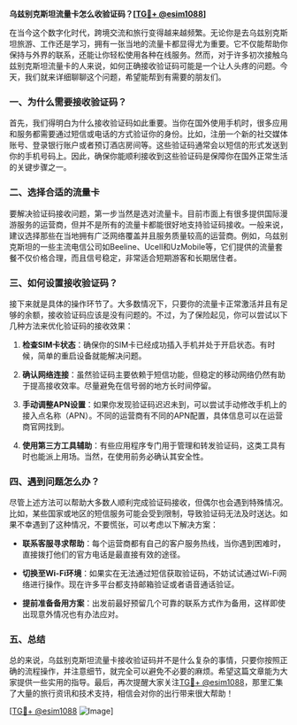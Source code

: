 **乌兹别克斯坦流量卡怎么收验证码？[[TG💪+ @esim1088](https://t.me/s/esim1088)]**

在当今这个数字化时代，跨境交流和旅行变得越来越频繁。无论你是去乌兹别克斯坦旅游、工作还是学习，拥有一张当地的流量卡都显得尤为重要。它不仅能帮助你保持与外界的联系，还能让你轻松使用各种在线服务。然而，对于许多初次接触乌兹别克斯坦流量卡的人来说，如何正确接收验证码可能是一个让人头疼的问题。今天，我们就来详细聊聊这个问题，希望能帮到有需要的朋友们。

### 一、为什么需要接收验证码？

首先，我们得明白为什么接收验证码如此重要。当你在国外使用手机时，很多应用和服务都需要通过短信或电话的方式验证你的身份。比如，注册一个新的社交媒体账号、登录银行账户或者预订酒店房间等。这些验证码通常会以短信的形式发送到你的手机号码上。因此，确保你能顺利接收到这些验证码是保障你在国外正常生活的关键步骤之一。

### 二、选择合适的流量卡

要解决验证码接收问题，第一步当然是选对流量卡。目前市面上有很多提供国际漫游服务的运营商，但并不是所有的流量卡都能很好地支持验证码接收。一般来说，建议选择那些在当地拥有广泛网络覆盖并且服务质量较高的运营商。例如，乌兹别克斯坦的一些主流电信公司如Beeline、Ucell和UzMobile等，它们提供的流量套餐不仅价格合理，而且信号稳定，非常适合短期游客和长期居住者。

### 三、如何设置接收验证码？

接下来就是具体的操作环节了。大多数情况下，只要你的流量卡正常激活并且有足够的余额，接收验证码应该是没有问题的。不过，为了保险起见，你可以尝试以下几种方法来优化验证码的接收效果：

1. **检查SIM卡状态**：确保你的SIM卡已经成功插入手机并处于开启状态。有时候，简单的重启设备就能解决问题。
   
2. **确认网络连接**：虽然验证码主要依赖于短信功能，但稳定的移动网络仍然有助于提高接收效率。尽量避免在信号弱的地方长时间停留。

3. **手动调整APN设置**：如果你发现验证码迟迟未到，可以尝试手动修改手机上的接入点名称（APN）。不同的运营商有不同的APN配置，具体信息可以在运营商官网找到。

4. **使用第三方工具辅助**：有些应用程序专门用于管理和转发验证码，这类工具有时也能派上用场。当然，在使用前务必确认其安全性。

### 四、遇到问题怎么办？

尽管上述方法可以帮助大多数人顺利完成验证码接收，但偶尔也会遇到特殊情况。比如，某些国家或地区的短信服务可能会受到限制，导致验证码无法及时送达。如果不幸遇到了这种情况，不要慌张，可以考虑以下解决方案：

- **联系客服寻求帮助**：每个运营商都有自己的客户服务热线，当你遇到困难时，直接拨打他们的官方电话是最直接有效的途径。
  
- **切换至Wi-Fi环境**：如果实在无法通过短信获取验证码，不妨试试通过Wi-Fi网络进行操作。现在许多平台都支持邮箱验证或者语音通话验证。

- **提前准备备用方案**：出发前最好预留几个可靠的联系方式作为备用，这样即使出现意外情况也有办法应对。

### 五、总结

总的来说，乌兹别克斯坦流量卡接收验证码并不是什么复杂的事情，只要你按照正确的流程操作，并注意细节，就完全可以避免不必要的麻烦。希望这篇文章能为大家提供一些实用的指导。最后，再次提醒大家关注[TG💪+ @esim1088](https://t.me/s/esim1088)，那里汇集了大量的旅行资讯和技术支持，相信会对你的出行带来很大帮助！

[[TG💪+ @esim1088](https://t.me/s/esim1088) ![Image](https://i.postimg.cc/4NQfJmqS/Snipaste-2025-05-13-00-14-12.png)]